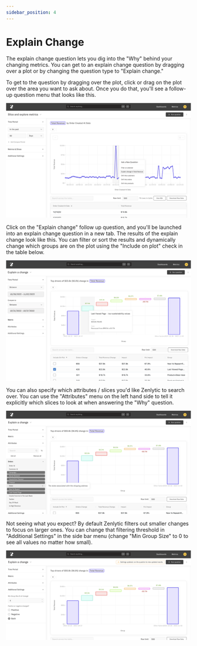 ```yaml
---
sidebar_position: 4
---
```


# Explain Change


The explain change question lets you dig into the "Why" behind your changing metrics. You can get to an explain change question by dragging over a plot or by changing the question type to "Explain change."

To get to the question by dragging over the plot, click or drag on the plot over the area you want to ask about. Once you do that, you'll see a follow-up question menu that looks like this.

![explain-change-follow-up](../assets/explain-change-follow-up.png)

Click on the "Explain change" follow up question, and you'll be launched into an explain change question in a new tab. The results of the explain change look like this. You can filter or sort the results and dynamically change which groups are on the plot using the "Include on plot" check in the table below.

![explain-change](../assets/explain-change.png)


You can also specify which attributes / slices you'd like Zenlytic to search over. You can use the "Attributes" menu on the left hand side to tell it explicitly which slices to look at when answering the "Why" question.

![explain-change-attributes](../assets/explain-change-attributes.png)


Not seeing what you expect? By default Zenlytic filters out smaller changes to focus on larger ones. You can change that filtering threshold in "Additional Settings" in the side bar menu (change "Min Group Size" to 0 to see all values no matter how small).

![explain-change-settings](../assets/explain-change-settings.png)
